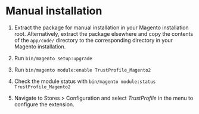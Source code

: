 # Manual installation

1. Extract the package for manual installation in your Magento installation
   root. Alternatively, extract the package elsewhere and copy the contents of
   the `app/code/` directory to the corresponding directory in your Magento
   installation.

1. Run `bin/magento setup:upgrade`

1. Run `bin/magento module:enable TrustProfile_Magento2`

1. Check the module status with `bin/magento module:status
   TrustProfile_Magento2`

1. Navigate to Stores > Configuration and select _TrustProfile_ in the menu to
   configure the extension.
